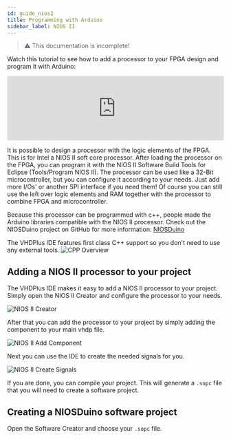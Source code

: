 ```yaml
---
id: guide_nios2
title: Programming with Arduino
sidebar_label: NIOS II
---
```


> :warning: This documentation is incomplete!


Watch this tutorial to see how to add a processor to your FPGA design and program it with Arduino:
<div class="fluidMedia"><iframe id="ytplayer" type="text/html" width="100%" src="https://www.youtube.com/embed/WZTix6MlBNM?autoplay=0&origin=http://vhdplus.com" frameborder="0" allowfullscreen></iframe></div>

It is possible to design a processor with the logic elements of the FPGA. This is for Intel a NIOS II soft core processor. 
After loading the processor on the FPGA, you can program it with the NIOS II Software Build Tools for Eclipse (Tools/Program NIOS II). 
The processor can be used like a 32-Bit microcontroller, but you can configure it according to your needs. Just add more I/Os' or another SPI interface if you need them!
Of course you can still use the left over logic elements and RAM together with the processor to combine FPGA and microcontroller.

Because this processor can be programmed with c++, people made the Arduino libraries compatible with the NIOS II processor.
Check out the NIOSDuino project on GitHub for more information: <a href="https://github.com/dimag0g/nios_duino" target="_blank">NIOSDuino</a>

The VHDPlus IDE features first class C++ support so you don't need to use any external tools.
![CPP Overview](/img/getstarted/C++.png)

## Adding a NIOS II processor to your project

The VHDPlus IDE makes it easy to add a NIOS II processor to your project.
Simply open the NIOS II Creator and configure the processor to your needs.

![NIOS II Creator](/img/getstarted/NIOSCreate.png)

After that you can add the processor to your project by simply adding the component to your main vhdp file.

![NIOS II Add Component](/img/getstarted/NIOSAddComponent.png)

Next you can use the IDE to create the needed signals for you.

![NIOS II Create Signals](/img/getstarted/NIOSCreateSignals.png)

If you are done, you can compile your project. This will generate a `.sopc` file that you will need to create a software project.

## Creating a NIOSDuino software project

Open the Software Creator and choose your `.sopc` file.




